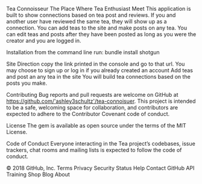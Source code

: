 Tea Connoisseur
The Place Where Tea Enthusiast Meet
This application is built to show connections based on tea post and reviews. If you and another user have reviewed the same tea, they will show up as a connection. You can add teas to the site and make posts on any tea.
You can edit teas and posts after they have been posted as long as you were the creator and you are logged in.

Installation
from the command line run:
bundle install
shotgun

Site Direction
copy the link printed in the console and go to that url.
You may choose to sign up or log in if you already created an account
Add teas and post an any tea in the site
You will build tea connections based on the posts you make.

Contributing
Bug reports and pull requests are welcome on GitHub at https://github.com/'ashley3schultz'/tea-connoisuer. This project is intended to be a safe, welcoming space for collaboration, and contributors are expected to adhere to the Contributor Covenant code of conduct.

License
The gem is available as open source under the terms of the MIT License.

Code of Conduct
Everyone interacting in the Tea project’s codebases, issue trackers, chat rooms and mailing lists is expected to follow the code of conduct.

© 2018 GitHub, Inc.
Terms
Privacy
Security
Status
Help
Contact GitHub
API
Training
Shop
Blog
About

